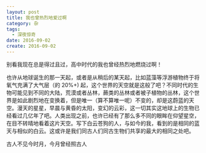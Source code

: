 ```yaml
---
layout: post
title: 我也曾热烈地爱过啊
category: 杂
tags:
  - 深夜惊奇
date: 2016-09-02
create: 2016-09-02
---
```


别看我现在总是得过且过，高中时代的我也曾经热烈地燃烧过啊！

也许从地球诞生的那一天起，或者是从稍后的某天起，比如蓝藻等浮游植物终于将氧气充满了大气层（的 20%+) 起，这个世界的天空就是这般了吧？不同时代的生物可能见到不同的大陆，荒漠或者丛林，蕨类的丛林或者被子植物的丛林，这个世界是如此剧烈地在变换着，但是唯一（算不算唯一呢）不变的，却是这蔚蓝的天空。漫天的星星，早晨与黄昏的太阳，变幻的云彩，这一切其实这地球上的生物已经看过几亿年了吧。人类出现之前，也许已经有了那么多不同的眼眸在仰望星空，在目不转晴地看着这片天空。写下白云苍狗的人，与如今的我，看到的是相同的蓝天与相似的白云。这或许是我们同古人们同古生物们共享的最大的相同之处吧。

古人不见今时月，今月曾经照古人
